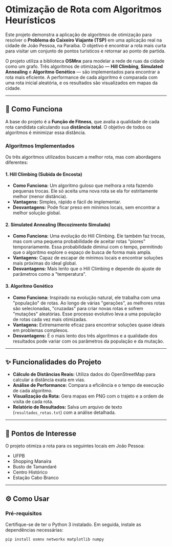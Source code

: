 # Otimização de Rota com Algoritmos Heurísticos

Este projeto demonstra a aplicação de algoritmos de otimização para resolver o **Problema do Caixeiro Viajante (TSP)** em uma aplicação real na cidade de João Pessoa, na Paraíba. O objetivo é encontrar a rota mais curta para visitar um conjunto de pontos turísticos e retornar ao ponto de partida.

O projeto utiliza a biblioteca **OSMnx** para modelar a rede de ruas da cidade como um grafo. Três algoritmos de otimização — **Hill Climbing**, **Simulated Annealing** e **Algoritmo Genético** — são implementados para encontrar a rota mais eficiente. A performance de cada algoritmo é comparada com uma rota inicial aleatória, e os resultados são visualizados em mapas da cidade.

---

## 🚀 Como Funciona

A base do projeto é a **Função de Fitness**, que avalia a qualidade de cada rota candidata calculando sua **distância total**. O objetivo de todos os algoritmos é minimizar essa distância.

### Algoritmos Implementados

Os três algoritmos utilizados buscam a melhor rota, mas com abordagens diferentes:

#### 1. Hill Climbing (Subida de Encosta)
* **Como Funciona:** Um algoritmo guloso que melhora a rota fazendo pequenas trocas. Ele só aceita uma nova rota se ela for estritamente melhor (menor distância).
* **Vantagens:** Simples, rápido e fácil de implementar.
* **Desvantagens:** Pode ficar preso em mínimos locais, sem encontrar a melhor solução global.

#### 2. Simulated Annealing (Recozimento Simulado)
* **Como Funciona:** Uma evolução do Hill Climbing. Ele também faz trocas, mas com uma pequena probabilidade de aceitar rotas "piores" temporariamente. Essa probabilidade diminui com o tempo, permitindo que o algoritmo explore o espaço de busca de forma mais ampla.
* **Vantagens:** Capaz de escapar de mínimos locais e encontrar soluções mais próximas do ideal global.
* **Desvantagens:** Mais lento que o Hill Climbing e depende do ajuste de parâmetros como a "temperatura".

#### 3. Algoritmo Genético
* **Como Funciona:** Inspirado na evolução natural, ele trabalha com uma "população" de rotas. Ao longo de várias "gerações", as melhores rotas são selecionadas, "cruzadas" para criar novas rotas e sofrem "mutações" aleatórias. Esse processo evolutivo leva a uma população de rotas cada vez mais otimizadas.
* **Vantagens:** Extremamente eficaz para encontrar soluções quase ideais em problemas complexos.
* **Desvantagens:** É o mais lento dos três algoritmos e a qualidade dos resultados pode variar com os parâmetros da população e da mutação.

---

## ✨ Funcionalidades do Projeto

-   **Cálculo de Distâncias Reais:** Utiliza dados do OpenStreetMap para calcular a distância exata em vias.
-   **Análise de Performance:** Compara a eficiência e o tempo de execução de cada algoritmo.
-   **Visualização da Rota:** Gera mapas em PNG com o trajeto e a ordem de visita de cada rota.
-   **Relatório de Resultados:** Salva um arquivo de texto (`resultados_rotas.txt`) com a análise detalhada.

---

## 📍 Pontos de Interesse

O projeto otimiza a rota para os seguintes locais em João Pessoa:
-   UFPB
-   Shopping Manaíra
-   Busto de Tamandaré
-   Centro Histórico
-   Estação Cabo Branco

---

## ⚙️ Como Usar

### Pré-requisitos
Certifique-se de ter o Python 3 instalado. Em seguida, instale as dependências necessárias:
```bash
pip install osmnx networkx matplotlib numpy

